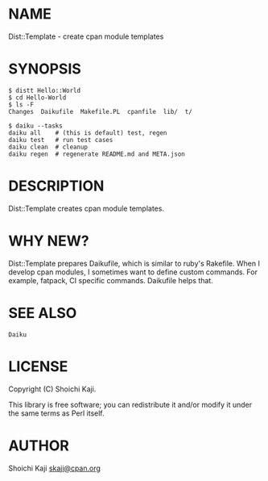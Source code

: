 # NAME

Dist::Template - create cpan module templates

# SYNOPSIS

    $ distt Hello::World
    $ cd Hello-World
    $ ls -F
    Changes  Daikufile  Makefile.PL  cpanfile  lib/  t/

    $ daiku --tasks
    daiku all    # (this is default) test, regen
    daiku test   # run test cases
    daiku clean  # cleanup
    daiku regen  # regenerate README.md and META.json

# DESCRIPTION

Dist::Template creates cpan module templates.

# WHY NEW?

Dist::Template prepares Daikufile,
which is similar to ruby's Rakefile.
When I develop cpan modules, I sometimes want to
define custom commands. For example,
fatpack, CI specific commands.
Daikufile helps that.

# SEE ALSO

`Daiku`

# LICENSE

Copyright (C) Shoichi Kaji.

This library is free software; you can redistribute it and/or modify
it under the same terms as Perl itself.

# AUTHOR

Shoichi Kaji <skaji@cpan.org>
